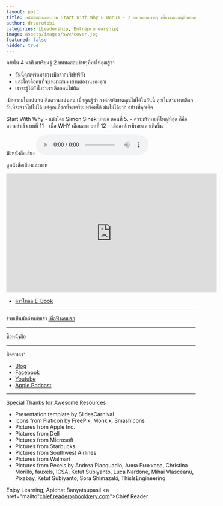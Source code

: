 ```yaml
---
layout: post
title: หนังสือเสียงและภาพ Start With Why 8 Bonus - 2 บททดสอบง่ายๆ เพื่อวางแผนผู้สืบทอดและใครคือคนที่เหมาะสม
author: drsarutobi
categories: [Leadership, Entrepreneurship]
image: assets/images/sww/cover.jpg
featured: false
hidden: true
---
```

ภายใน 4 นาที มาเรียนรู้ 2 บททดสอบง่ายๆที่ทำให้คุณรู้ว่า 
- วันนี้คุณพร้อมจะวางมือจากบริษัทรึยัง
- และใครคือคนที่จะเหมาะสมมาสานต่องานของคุณ
- เราจะรู้ได้ยังไงว่าเราเลือกคนไม่ผิด

เมื่อความไม่แน่นอน คือความแน่นอน
เมื่อคุณรู้ว่า องค์กรยังขาดคุณไม่ได้ในวันนี้ 
คุณไม่สามารถเลือกวันที่จะจากไปไม่ได้ 
แต่คุณเลือกที่จะเตรียมพร้อมได้
มันไม่ได้ยาก อย่างที่คุณคิด

Start With Why - แต่งโดย Simon Sinek
บทย่อ ตอนที่ 5. - ความท้าทายที่ใหญ่ที่สุด ก็คือ ความสำเร็จ
บทที่ 11 - เมื่อ WHY เลือนลาง
บทที่ 12 - เมื่อองค์กรมีรอยแตกเกิดขึ้น

ฟังหนังสือเสียง
<audio controls>
  <source src="/player/web/audio/startWithWhyEP8bonus.mp3" type="audio/mpeg">
Your browser does not support the audio element.
</audio>

ดูหนังสือเสียงและภาพ
<iframe width="560" height="315" src="https://www.youtube.com/embed/NHrNKkkXgF0" frameborder="0" allow="accelerometer; autoplay; clipboard-write; encrypted-media; gyroscope; picture-in-picture" allowFullScreen="true"></iframe>

- <a href="/downloads/startWithWhy/startWithWhyEP8.pdf">ดาวโหลด E-Book</a>

*************************************************
ร่วมเป็นนักอ่านกับเรา <a href="http://eepurl.com/hgWraL">เพื่อฟังคนแรก</a>
*************************************************
<a href="https://amzn.to/3m5VYEQ">ซื้อหนังสือ</a>
*************************************************
ติดตามเรา
- <a href="https://www.bookkery.com">Blog</a>
- <a href="https://www.facebook.com/bookkery1">Facebook</a> 
- <a href="https://www.youtube.com/channel/UCaiCBs25YbaGATuXBiGG0-Q/featured">Youtube</a>
- <a href="https://podcasts.apple.com/th/podcast/bookkery-com/id1537281629">Apple Podcast</a>
*************************************************
Special Thanks for Awesome Resources
- Presentation template by SlidesCarnival
- Icons from Flaticon by FreePik, Monkik, SmashIcons
- Pictures from Apple Inc.
- Pictures from Dell
- Pictures from Microsoft
- Pictures from Starbucks
- Pictures from Southwest Airlines
- Pictures from Walmart
- Pictures from Pexels by Andrea Piacquadio, Анна Рыжкова, Christina Morillo, fauxels, ICSA, Ketut Subiyanto, Luca Nardone, Mihai Vlasceanu, Pixabay, Ketut Subiyanto, Sora Shimazaki, ThisIsEngineering

Enjoy Learning,
Apichat Banyatsupasil
<a href="mailto"chief.reader@bookkery.com">Chief Reader</a>
